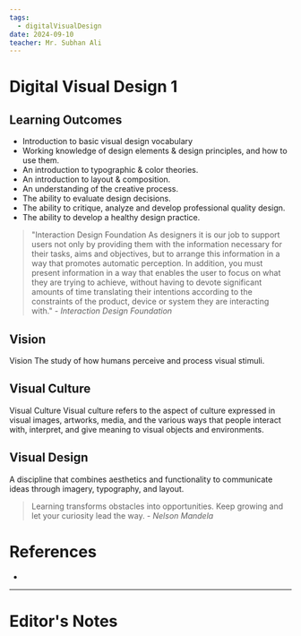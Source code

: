 ```yaml
---
tags:
  - digitalVisualDesign
date: 2024-09-10
teacher: Mr. Subhan Ali
---
```

# Digital Visual Design 1
## Learning Outcomes
- Introduction to basic visual design vocabulary
- Working knowledge of design elements & design principles, and how to use them.
- An introduction to typographic & color theories.
- An introduction to layout & composition.
- An understanding of the creative process.
- The ability to evaluate design decisions.
- The ability to critique, analyze and develop professional quality design.
- The ability to develop a healthy design practice.

> "Interaction Design Foundation As designers it is our job to support users not only by providing them with the information necessary for their tasks, aims and objectives, but to arrange this information in a way that promotes automatic perception. In addition, you must present information in a way that enables the user to focus on what they are trying to achieve, without having to devote significant amounts of time translating their intentions according to the constraints of the product, device or system they are interacting with."
> *- Interaction Design Foundation*
## Vision
Vision The study of how humans perceive and process visual stimuli.
## Visual Culture
Visual Culture Visual culture refers to the aspect of culture expressed in visual images, artworks, media, and the various ways that people interact with, interpret, and give meaning to visual objects and environments.
## Visual Design
A discipline that combines aesthetics and functionality to communicate ideas through imagery, typography, and layout.

> Learning transforms obstacles into opportunities. Keep growing and let your curiosity lead the way.
> *- Nelson Mandela*
# References
- 
----------------------------------------------------------------
# Editor's Notes